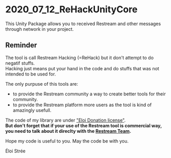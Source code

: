 # 2020_07_12_ReHackUnityCore
This Unity Package allows you to received Restream and other messages through network in your project.


## Reminder
The tool is call Restream Hacking (=ReHack) but it don't attempt to do negatif stuffs.  
Hacking just means put your hand in the code and do stuffs that was not intended to be used for.  

The only purpuse of this tools are:  
- to provide the Restream community a way to create better tools for their community.  
- to provide the Restream platform more users as the tool is kind of amazingly usefull.  

The code of my library are under ["Eloi Donation license"](https://eloistree.page.link/license).  
**But don't forget that if your use of the Restream tool is commercial way, you need to talk about it direclty with the [Restream Team](https://restream.io/).**  

Hope my code is useful to you. 
May the code be with you.  

Éloi Strée
